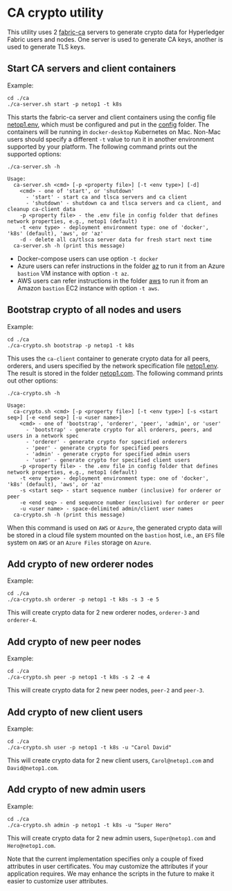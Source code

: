 # CA crypto utility

This utility uses 2 [fabric-ca](https://hyperledger-fabric-ca.readthedocs.io/en/release-1.4/) servers to generate crypto data for Hyperledger Fabric users and nodes.  One server is used to generate CA keys, another is used to generate TLS keys.

## Start CA servers and client containers
Example:
```
cd ./ca
./ca-server.sh start -p netop1 -t k8s
```
This starts the fabric-ca server and client containers using the config file [netop1.env](../config/netop1.env), which must be configured and put in the [config](../config) folder.  The containers will be running in `docker-desktop` Kubernetes on Mac.  Non-Mac users should specify a different `-t` value to run it in another environment supported by your platform. The following command prints out the supported options:
```
./ca-server.sh -h

Usage:
  ca-server.sh <cmd> [-p <property file>] [-t <env type>] [-d]
    <cmd> - one of 'start', or 'shutdown'
      - 'start' - start ca and tlsca servers and ca client
      - 'shutdown' - shutdown ca and tlsca servers and ca client, and cleanup ca-client data
    -p <property file> - the .env file in config folder that defines network properties, e.g., netop1 (default)
    -t <env type> - deployment environment type: one of 'docker', 'k8s' (default), 'aws', or 'az'
    -d - delete all ca/tlsca server data for fresh start next time
  ca-server.sh -h (print this message)
```
* Docker-compose users can use option `-t docker`
* Azure users can refer instructions in the folder [az](../az) to run it from an Azure `bastion` VM instance with option `-t az`.
* AWS users can refer instructions in the folder [aws](../aws) to run it from an Amazon `bastion` EC2 instance with option `-t aws`.

## Bootstrap crypto of all nodes and users
Example:
```
cd ./ca
./ca-crypto.sh bootstrap -p netop1 -t k8s
```
This uses the `ca-client` container to generate crypto data for all peers, orderers, and users specified by the network specification file [netop1.env](../config/netop1.env). The result is stored in the folder [netop1.com](../netop1.com). The following command prints out other options:
```
./ca-crypto.sh -h

Usage:
  ca-crypto.sh <cmd> [-p <property file>] [-t <env type>] [-s <start seq>] [-e <end seq>] [-u <user name>]
    <cmd> - one of 'bootstrap', 'orderer', 'peer', 'admin', or 'user'
      - 'bootstrap' - generate crypto for all orderers, peers, and users in a network spec
      - 'orderer' - generate crypto for specified orderers
      - 'peer' - generate crypto for specified peers
      - 'admin' - generate crypto for specified admin users
      - 'user' - generate crypto for specified client users
    -p <property file> - the .env file in config folder that defines network properties, e.g., netop1 (default)
    -t <env type> - deployment environment type: one of 'docker', 'k8s' (default), 'aws', or 'az'
    -s <start seq> - start sequence number (inclusive) for orderer or peer
    -e <end seq> - end sequence number (exclusive) for orderer or peer
    -u <user name> - space-delimited admin/client user names
  ca-crypto.sh -h (print this message)
```
When this command is used on `AWS` or `Azure`, the generated crypto data will be stored in a cloud file system mounted on the `bastion` host, i.e., an `EFS` file system on `AWS` or an `Azure Files` storage on `Azure`.

## Add crypto of new orderer nodes
Example:
```
cd ./ca
./ca-crypto.sh orderer -p netop1 -t k8s -s 3 -e 5
```
This will create crypto data for 2 new orderer nodes, `orderer-3` and `orderer-4`.

## Add crypto of new peer nodes
Example:
```
cd ./ca
./ca-crypto.sh peer -p netop1 -t k8s -s 2 -e 4
```
This will create crypto data for 2 new peer nodes, `peer-2` and `peer-3`.

## Add crypto of new client users
Example:
```
cd ./ca
./ca-crypto.sh user -p netop1 -t k8s -u "Carol David"
```
This will create crypto data for 2 new client users, `Carol@netop1.com` and `David@netop1.com`.

## Add crypto of new admin users
Example:
```
cd ./ca
./ca-crypto.sh admin -p netop1 -t k8s -u "Super Hero"
```
This will create crypto data for 2 new admin users, `Super@netop1.com` and `Hero@netop1.com`.

Note that the current implementation specifies only a couple of fixed attributes in user certificates. You may customize the attributes if your application requires.  We may enhance the scripts in the future to make it easier to customize user attributes.